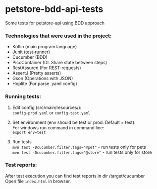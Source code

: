# petstore-bdd-api-tests
Some tests for petstore-api using BDD approach

### Technologies that were used in the project:
* Kotlin (main program language)
* Junit (test-runner)
* Cucumber (BDD)
* PicoContainer (DI. Share state between steps)
* RestAssured (For REST-requests)
* AssertJ (Pretty asserts)
* Gson (Operations with JSON)
* Hoplite (For parse .yaml config)

### Running tests:

1. Edit config (src/main/resources/): <br/>
```config-prod.yaml``` or ```config-test.yaml``` <br/>

1. Set environment (env should be test or prod. Default = test): <br/>
For windows run command in command line: <br/>
```export env=test```<br />

2. Run tests <br />
```mvn test -Dcucumber.filter.tags="@pet"``` - run tests only for pets <br/>
```mvn test -Dcucumber.filter.tags="@store"``` - run tests only for store <br/>
 
 
 ### Test reports: 
 After test execution you can find test reports in dir /target/cucumber <br/>
 Open file ```index.html``` in browser.
